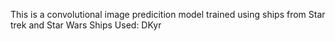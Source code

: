 This is a convolutional image predicition model trained using ships from Star trek and Star Wars
Ships Used: 
DKyr

